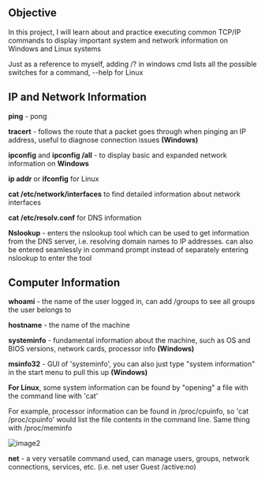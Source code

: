 ## Objective
In this project, I will learn about and practice executing common TCP/IP
commands to display important system and network information on Windows
and Linux systems

Just as a reference to myself, adding /? in windows cmd lists all the possible
switches for a command, \--help for Linux

## IP and Network Information

**ping** - pong

**tracert** - follows the route that a packet goes through when pinging
an IP address, useful to diagnose connection issues **(Windows)**

**ipconfig** and **ipconfig /all** - to display basic and expanded
network information on **Windows**

**ip addr** or **ifconfig** for Linux

**cat /etc/network/interfaces** to find detailed information about
network interfaces

**cat /etc/resolv.conf** for DNS information

**Nslookup** - enters the nslookup tool which can be used to get
information from the DNS server, i.e. resolving domain names to IP
addresses. can also be entered seamlessly in command prompt instead of
separately entering nslookup to enter the tool


## Computer Information

**whoami** - the name of the user logged in, can add /groups to see all
groups the user belongs to

**hostname** - the name of the machine

**systeminfo** - fundamental information about the machine, such as OS
and BIOS versions, network cards, processor info **(Windows)**

**msinfo32** - GUI of 'systeminfo', you can also just type "system
information" in the start menu to pull this up **(Windows)**

**For Linux**, some system information can be found by "opening" a file
with the command line with 'cat'

For example, processor information can be found in /proc/cpuinfo, so
'cat /proc/cpuinfo' would list the file contents in the command line.
Same thing with /proc/meminfo

![image2](https://github.com/user-attachments/assets/de49178f-2754-47bb-902e-d4c4e60a97d2)


**net** - a very versatile command used, can manage users, groups,
network connections, services, etc. (i.e. net user Guest /active:no)
